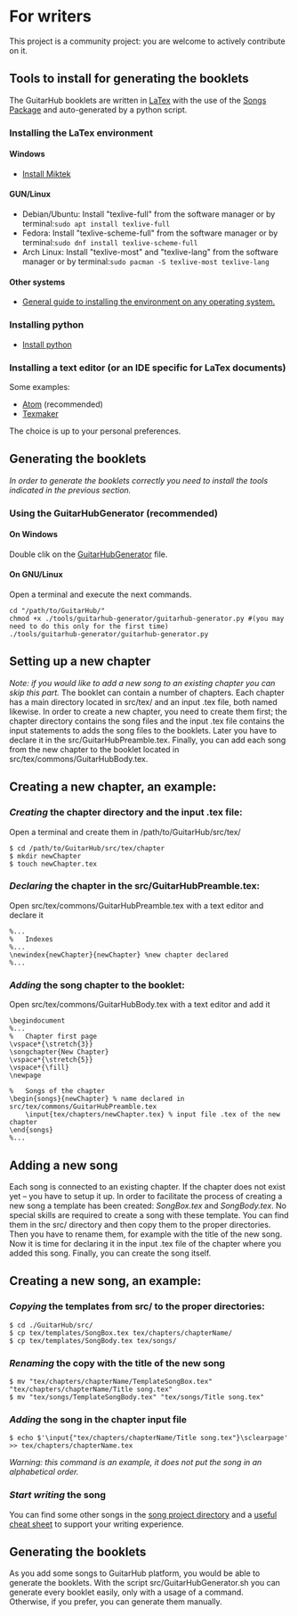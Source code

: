 # For writers
This project is a community project: you are welcome to actively contribute on it.

## Tools to install for generating the booklets
The GuitarHub booklets are written in [LaTex](https://www.latex-project.org/) with the use of the [Songs Package](http://songs.sourceforge.net/) and auto-generated by a python script.

### Installing the LaTex environment

#### Windows
* [Install Miktek](https://miktex.org/download)

#### GUN/Linux
* Debian/Ubuntu: Install "texlive-full" from the software manager or by terminal:``sudo apt install texlive-full``
* Fedora: Install "texlive-scheme-full" from the software manager or by terminal:``sudo dnf install texlive-scheme-full``
* Arch Linux: Install "texlive-most" and "texlive-lang" from the software manager or by terminal:``sudo pacman -S texlive-most texlive-lang``

#### Other systems
* [General guide to installing the environment on any operating system.](https://www.latex-project.org/get/)

### Installing python
* [Install python](https://www.python.org/downloads/)

### Installing a text editor (or an IDE specific for LaTex documents)
Some examples:
* [Atom](https://atom.io/) (recommended)
* [Texmaker](http://www.xm1math.net/texmaker/)

The choice is up to your personal preferences.

## Generating the booklets
_In order to generate the booklets correctly you need to install the tools indicated in the previous section._
### Using the GuitarHubGenerator (recommended)
#### On Windows
Double clik on the [GuitarHubGenerator](GuitarHubGenerator.py) file.  

#### On GNU/Linux
Open a terminal and execute the next commands.
```
cd "/path/to/GuitarHub/"
chmod +x ./tools/guitarhub-generator/guitarhub-generator.py #(you may need to do this only for the first time)
./tools/guitarhub-generator/guitarhub-generator.py
```

## Setting up a new chapter
*Note: if you would like to add a new song to an existing chapter you can skip this part.*
The booklet can contain a number of chapters. Each chapter has a main directory located in src/tex/ and an input .tex file, both named likewise. In order to create a new chapter, you need to create them first; the chapter directory contains the song files and the input .tex file contains the input statements to adds the song files to the booklets. Later you have to declare it in the src/GuitarHubPreamble.tex. Finally, you can add each song from the new chapter to the booklet located in src/tex/commons/GuitarHubBody.tex.
## Creating a new chapter, an example:
### *Creating* the chapter directory and the input .tex file:
Open a terminal and create them in /path/to/GuitarHub/src/tex/
```
$ cd /path/to/GuitarHub/src/tex/chapter
$ mkdir newChapter
$ touch newChapter.tex
```
### *Declaring* the chapter in the src/GuitarHubPreamble.tex:
Open src/tex/commons/GuitarHubPreamble.tex with a text editor and declare it
```
%...
%	Indexes
%...
\newindex{newChapter}{newChapter} %new chapter declared
%...
```
### *Adding* the song chapter to the booklet:
Open src/tex/commons/GuitarHubBody.tex with a text editor and add it
```
\begindocument
%...
%	Chapter first page
\vspace*{\stretch{3}}
\songchapter{New Chapter}
\vspace*{\stretch{5}}
\vspace*{\fill}
\newpage

%	Songs of the chapter
\begin{songs}{newChapter} % name declared in src/tex/commons/GuitarHubPreamble.tex
	\input{tex/chapters/newChapter.tex} % input file .tex of the new chapter
\end{songs}
%...
```

## Adding a new song
Each song is connected to an existing chapter. If the chapter does not exist yet – you have to setup it up. In order to facilitate the process of creating a new song a template has been created: *SongBox.tex* and *SongBody.tex*. No special skills are required to create a song with these template. You can find them in the src/ directory and then copy them to the proper directories. Then you have to rename them, for example with the title of the new song. Now it is time for declaring it in the input .tex file of the chapter where you added this song. Finally, you can create the song itself.

## Creating a new song, an example:
### *Copying* the templates from src/ to the proper directories:
```
$ cd ./GuitarHub/src/
$ cp tex/templates/SongBox.tex tex/chapters/chapterName/
$ cp tex/templates/SongBody.tex tex/songs/
```
### *Renaming* the copy with the title of the new song
```
$ mv "tex/chapters/chapterName/TemplateSongBox.tex" "tex/chapters/chapterName/Title song.tex"
$ mv "tex/songs/TemplateSongBody.tex" "tex/songs/Title song.tex"
```
### *Adding* the song in the chapter input file
```
$ echo $'\input{"tex/chapters/chapterName/Title song.tex"}\sclearpage' >> tex/chapters/chapterName.tex
```
*Warning: this command is an example, it does not put the song in an alphabetical order.*

### *Start writing* the song
You can find some other songs in the [song project directory](https://github.com/PietroPrandini/GuitarHub/tree/master/src/tex/songs) and a [useful cheat sheet](https://github.com/PietroPrandini/GuitarHub/blob/master/CHEATSHEET.md) to support your writing experience.  

## Generating the booklets
As you add some songs to GuitarHub platform, you would be able to generate the booklets. With the script src/GuitarHubGenerator.sh you can generate every booklet easily, only with a usage of a command.   
Otherwise, if you prefer, you can generate them manually.
